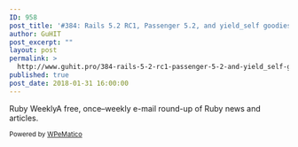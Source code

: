 ```yaml
---
ID: 958
post_title: '#384: Rails 5.2 RC1, Passenger 5.2, and yield_self goodies'
author: GuHIT
post_excerpt: ""
layout: post
permalink: >
  http://www.guhit.pro/384-rails-5-2-rc1-passenger-5-2-and-yield_self-goodies/
published: true
post_date: 2018-01-31 16:00:00
---
```

Ruby WeeklyA free, once&ndash;weekly e-mail round-up of Ruby news and articles.<p class="wpematico_credit"><small>Powered by <a href="http://www.wpematico.com" target="_blank">WPeMatico</a></small></p>